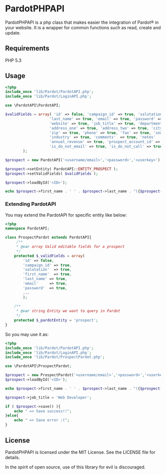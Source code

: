 # PardotPHPAPI

PardotPHPAPI is a php class that makes easier the integration of Pardot® in your website.
It is a wrapper for common functions such as read, create and update.

## Requirements
PHP 5.3

## Usage
```php
<?php
include_once 'lib/Pardot/PardotAPI.php';
include_once 'lib/Pardot/LoginAPI.php';

use \PardotAPI\PardotAPI;

$validFields = array( 'id' => false, 'campaign_id' => true, 'salutation' => true, 'first_name' => true,
                    'last_name' => true, 'email' => true, 'password' => true, 'company'=> true,
                    'website' => true, 'job_title' => true, 'department' => true, 'country' => true,
                    'address_one' => true, 'address_two' => true, 'city' => true, 'state' => true, 'territory' => true,
                    'zip' => true, 'phone' => true, 'fax' => true, 'source' => true, 'employees' => true,
                    'industry' => true, 'comments'  => true, 'notes'     => true, 'score' => true,
                    'annual_revenue' => true, 'prospect_account_id' => true, 'years_in_business' => true,
                    'is_do_not_email' => true, 'is_do_not_call' => true, 'is_reviewed'  => true, 'is_starred' => true,
        );

$prospect = new PardotAPI('<username/email>','<password>','<userkey>');

$prospect->setEntity( PardotAPI::ENTITY_PROSPECT );
$prospect->setValidFields( $validFields );

$prospect->loadById('<ID>');

echo $prospect->first_name . ' ' . $prospect->last_name . "({$prospect->job_title})" ;
```

### Extending PardotAPI
You may extend the PardotAPI for specific entity like below: 

```php
<?php
namespace PardotAPI;

class ProspectPardot extends PardotAPI{
	 /**
     * @var array Valid editable fields for a prospect
     */
    protected $_validFields = array(
        'id' => false,
        'campaign_id' => true,
        'salutation'  => true,
        'first_name'  => true,
        'last_name' => true,
        'email'     => true,
        'password'  => true,
		...
		);
		
	/**
     * @var string Entity we want to query in Pardot
     */
    protected $_pardotEntity = 'prospect';
}
```

So you may use it as:


```php
<?php
include_once 'lib/Pardot/PardotAPI.php';
include_once 'lib/Pardot/LoginAPI.php';
include_once 'lib/Pardot/ProspectPardot.php';

use \PardotAPI\ProspectPardot;

$prospect = new ProspectPardot('<username/email>','<password>','<userkey>');
$prospect->loadById('<ID>');

echo $prospect->first_name . ' ' . $prospect->last_name . "({$prospect->job_title})" ;

$prospect->job_title = 'Web Developer';

if ( $prospect->save() ){
	echo " => Save success!!";
}else{
    echo " => Save error :(";
}
```

## License

PardotPHPAPI is licensed under the MIT License. See the LICENSE file for details.

In the spirit of open source, use of this library for evil is discouraged.
